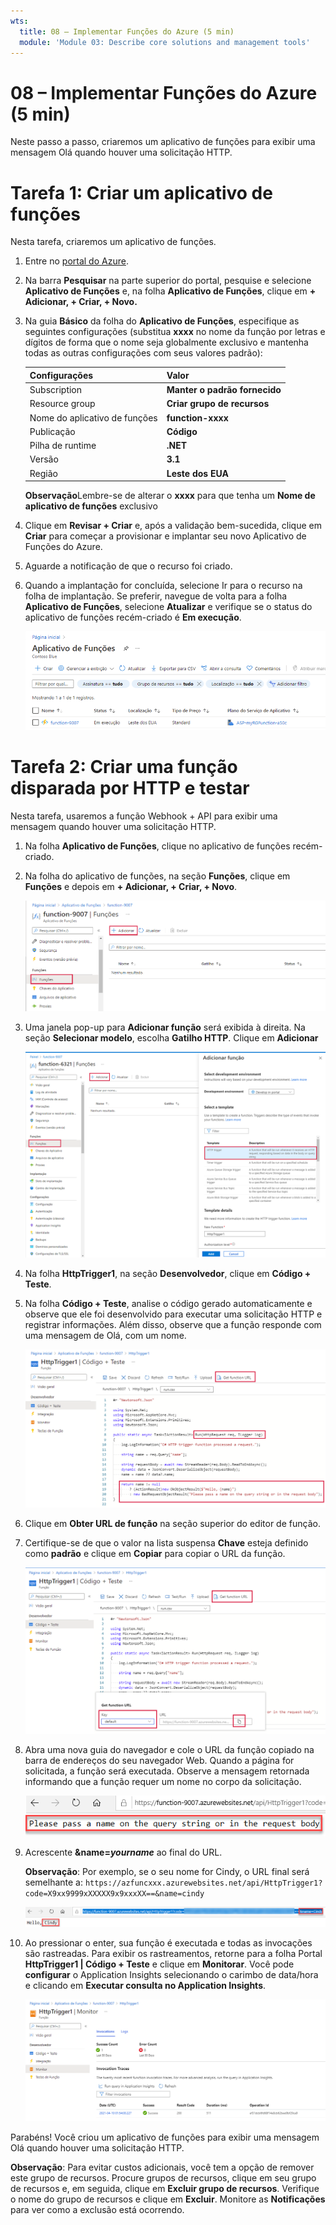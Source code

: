 ```yaml
---
wts:
  title: 08 – Implementar Funções do Azure (5 min)
  module: 'Module 03: Describe core solutions and management tools'
---
```

# <a name="08---implement-azure-functions-5-min"></a>08 – Implementar Funções do Azure (5 min)

Neste passo a passo, criaremos um aplicativo de funções para exibir uma mensagem Olá quando houver uma solicitação HTTP. 

# <a name="task-1-create-a-function-app"></a>Tarefa 1: Criar um aplicativo de funções 

Nesta tarefa, criaremos um aplicativo de funções.

1. Entre no [portal do Azure](https://portal.azure.com).

2. Na barra **Pesquisar** na parte superior do portal, pesquise e selecione **Aplicativo de Funções** e, na folha **Aplicativo de Funções**, clique em **+ Adicionar, + Criar, + Novo.**

3. Na guia **Básico** da folha do **Aplicativo de Funções**, especifique as seguintes configurações (substitua **xxxx** no nome da função por letras e dígitos de forma que o nome seja globalmente exclusivo e mantenha todas as outras configurações com seus valores padrão): 

    | Configurações | Valor |
    | -- | --|
    | Subscription | **Manter o padrão fornecido** |
    | Resource group | **Criar grupo de recursos** |
    | Nome do aplicativo de funções | **function-xxxx** |
    | Publicação | **Código** |
    | Pilha de runtime | **.NET** |
    | Versão | **3.1** |
    | Região | **Leste dos EUA** |

    **Observação**Lembre-se de alterar o **xxxx** para que tenha um **Nome de aplicativo de funções** exclusivo

4. Clique em **Revisar + Criar** e, após a validação bem-sucedida, clique em **Criar** para começar a provisionar e implantar seu novo Aplicativo de Funções do Azure.

5. Aguarde a notificação de que o recurso foi criado.

6. Quando a implantação for concluída, selecione Ir para o recurso na folha de implantação. Se preferir, navegue de volta para a folha **Aplicativo de Funções**, selecione **Atualizar** e verifique se o status do aplicativo de funções recém-criado é **Em execução**. 

    ![Captura de tela da página Aplicativo de Funções com o novo aplicativo de Funções.](../images/0701.png)

# <a name="task-2-create-a-http-triggered-function-and-test"></a>Tarefa 2: Criar uma função disparada por HTTP e testar

Nesta tarefa, usaremos a função Webhook + API para exibir uma mensagem quando houver uma solicitação HTTP. 

1. Na folha **Aplicativo de Funções**, clique no aplicativo de funções recém-criado. 

2. Na folha do aplicativo de funções, na seção **Funções**, clique em **Funções** e depois em **+ Adicionar, + Criar, + Novo**.

    ![Captura de tela da etapa de escolha de um ambiente de desenvolvimento nas funções do Azure para o painel de introdução dot net dentro do portal do Azure. Os elementos de exibição para a criação de uma nova função no portal são destacados. Os elementos destacados são: expandir o aplicativo de funções, adicionar nova função, no portal e o botão continuar.](../images/0702.png)

3. Uma janela pop-up para **Adicionar função** será exibida à direita. Na seção **Selecionar modelo**, escolha **Gatilho HTTP**. Clique em **Adicionar** 

    ![Captura de tela da etapa de criar uma função nas funções do Azure para o painel de introdução dot net dentro do portal do Azure. O cartão do gatilho HTTP está destacado para ilustrar os elementos de exibição usados para adicionar um novo webhook a uma função do Azure.](../images/0702a.png)

4. Na folha **HttpTrigger1**, na seção **Desenvolvedor**, clique em **Código + Teste**. 

5. Na folha **Código + Teste**, analise o código gerado automaticamente e observe que ele foi desenvolvido para executar uma solicitação HTTP e registrar informações. Além disso, observe que a função responde com uma mensagem de Olá, com um nome. 

    ![Captura de tela do código da função. A mensagem Olá aparece destacada.](../images/0704.png)

6. Clique em **Obter URL de função** na seção superior do editor de função. 

7. Certifique-se de que o valor na lista suspensa **Chave** esteja definido como **padrão** e clique em **Copiar** para copiar o URL da função. 

    ![Captura de tela do painel obter URL de função dentro do editor de funções no portal do Azure. Os elementos de exibição – o botão Obter URL de função; o menu suspenso Definir chave e o botão Copiar URL – são destacados para indicar como obter e copiar o URL de função do editor de função.](../images/0705.png)

8. Abra uma nova guia do navegador e cole o URL da função copiado na barra de endereços do seu navegador Web. Quando a página for solicitada, a função será executada. Observe a mensagem retornada informando que a função requer um nome no corpo da solicitação.

    ![Captura de tela da mensagem Forneça um nome.](../images/0706.png)

9. Acrescente **&name=*yourname*** ao final do URL.

    **Observação**: Por exemplo, se o seu nome for Cindy, o URL final será semelhante a: `https://azfuncxxx.azurewebsites.net/api/HttpTrigger1?code=X9xx9999xXXXXX9x9xxxXX==&name=cindy`

    ![Captura de tela de um URL de função destacado e um nome de usuário de amostra anexado na barra de endereços de um navegador Web. A mensagem Olá e o nome de usuário também são destacados para ilustrar a saída da função na janela principal do navegador.](../images/0707.png)

10. Ao pressionar o enter, sua função é executada e todas as invocações são rastreadas. Para exibir os rastreamentos, retorne para a folha Portal **HttpTrigger1 \| Código + Teste** e clique em **Monitorar**. Você pode **configurar** o Application Insights selecionando o carimbo de data/hora e clicando em **Executar consulta no Application Insights**.

    ![Captura de tela de um log de informações de rastreamento resultante da execução da função dentro do editor de funções no portal do Azure.](../images/0709.png) 

Parabéns! Você criou um aplicativo de funções para exibir uma mensagem Olá quando houver uma solicitação HTTP.  

**Observação**: Para evitar custos adicionais, você tem a opção de remover este grupo de recursos. Procure grupos de recursos, clique em seu grupo de recursos e, em seguida, clique em **Excluir grupo de recursos**. Verifique o nome do grupo de recursos e clique em **Excluir**. Monitore as **Notificações** para ver como a exclusão está ocorrendo.
